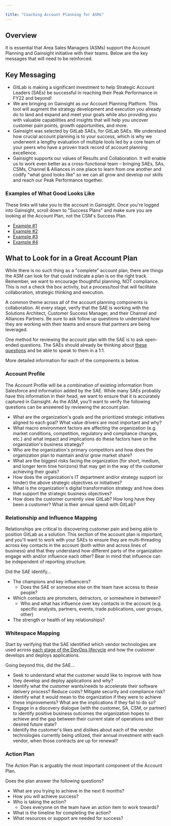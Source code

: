 ```yaml
---

title: "Coaching Account Planning for ASMs"
---
```








## Overview

It is essential that Area Sales Managers (ASMs) support the Account Planning and Gainsight initiative with their teams. Below are the key messages that will need to be reinforced.

## Key Messaging
- GitLab is making a significant investment to help Strategic Account Leaders (SAEs) be successful in reaching their Peak Performance in FY22 and beyond!
- We are bringing on Gainsight as our Account Planning Platform. This tool will augment the strategy development and execution you already do to land and expand and meet your goals while also providing you with valuable capabilities and insights that will help you uncover customer pain points, growth opportunities, and more.
- Gainsight was selected by GitLab SAEs, for GitLab SAEs. We understand how crucial account planning is to your success, which is why we underwent a lengthy evaluation of multiple tools led by a core team of your peers who have a proven track record of account planning excellence.
- Gainsight supports our values of Results and Collaboration. It will enable us to work even better as a cross-functional team – bringing SAEs, SAs, CSMs, Channel & Alliances in one place to learn from one another and codify "what good looks like" so we can all grow and develop our skills and reach our Peak Performance together.

### Examples of What Good Looks Like

These links will take you to the account in Gainsight. Once you're logged into Gainsight, scroll down to "Success Plans" and make sure you are looking at the Account Plan, not the CSM's Success Plan.

- [Example #1](https://gitlab--jbcxm.na129.visual.force.com/apex/GainsightNXT#customersuccess360%3Fcid%3D1P02RKMLNB117PXAFW2TN7OSIREEMQD0TZXJ)
- [Example #2](https://gitlab--jbcxm.na129.visual.force.com/apex/GainsightNXT#customersuccess360%3Fcid%3D1P02RKMLNB117PXAFW27TN3MZRTY5SZ1ZKVH)
- [Example #3](https://gitlab--jbcxm.na129.visual.force.com/apex/GainsightNXT#customersuccess360%3Fcid%3D1P02RKMLNB117PXAFWBRQ0UA0D7Q8M0XEOZC)
- [Example #4](https://gitlab--jbcxm.na129.visual.force.com/apex/GainsightNXT#customersuccess360%3Fcid%3D1P02RKMLNB117PXAFWEXL4R6CG29REEIB826)

## What to Look for in a Great Account Plan

While there is no such thing as a "complete" account plan, there are things the ASM can look for that could indicate a plan is on the right track. Remember, we want to encourage thoughtful planning, NOT compliance. This is not a check the box activity, but a process/tool that will facilitate collaboration, strategic thinking and execution.

A common theme across all of the account planning components is collaboration. At every stage, verify that the SAE is working with the Solutions Architect, Customer Success Manager, and their Channel and Alliances Partners. Be sure to ask follow up questions to understand how they are working with their teams and ensure that partners are being leveraged.

One method for reviewing the account plan with the SAE is to ask open-ended questions. The SAEs should already be thinking about [these questions](https://about.gitlab.com/handbook/sales/account-planning/#account-profile) and be able to speak to them in a 1:1.

More detailed information for each of the components is below.

### Account Profile

The Account Profile will be a combination of existing information from Salesforce and information added by the SAE. While many SAEs probably have this information in their head, we want to ensure that it is accurately captured in Gainsight. As the ASM, you'll want to verify the following questions can be answered by reviewing the account plan.
- What are the organization's goals and the prioritized strategic initiatives aligned to each goal? What value drivers are most important and why?
- What macro environment factors are affecting the organization (e.g. market conditions, competition, regulatory and compliance changes, etc.) and what impact and implications do these factors have on the organization's business strategy?
- Who are the organization's primary competitors and how does the organization plan to maintain and/or grow market share?
- What are the biggest risks facing the organization (for short, medium, and longer term time horizons) that may get in the way of the customer achieving their goals?
- How does the organization's IT department and/or strategy support (or hinder) the above strategic objectives or initiatives?
- What is the organization's digital transformation strategy and how does that support the strategic business objectives?
- How does the customer currently view GitLab? How long have they been a customer? What is their annual spend with GitLab?


### Relationship and Influence Mapping

Relationships are critical to discovering customer pain and being able to position GitLab as a solution. This section of the account plan is important, and you'll want to work with your SAEs to ensure they are multi-threading across key contacts in the account (both within and across lines of business) and that they understand how different parts of the organization engage with and/or influence each other? Bear in mind that influence can be independent of reporting structure.

Did the SAE identify...
- The champions and key influencers?
   - Does the SAE or someone else on the team have access to these people?
- Which contacts are promoters, detractors, or somewhere in between?
   - Who and what has influence over key contacts in the account (e.g. specific analysts, partners, events, trade publications, user groups, other)
- The strength or health of key relationships?


### Whitespace Mapping

Start by verifying that the SAE identified which vendor technologies are used across [each stage of the DevOps lifecycle](https://about.gitlab.com/stages-devops-lifecycle/) and how the customer develops and deploys applications.

Going beyond this, did the SAE...
- Seek to understand what the customer would like to improve with how they develop and deploy applications and why?
- Identify what the customer wants/needs to accelerate their software delivery process? Reduce costs? Mitigate security and compliance risk?
- Identify what it would mean to the organization if they were to achieve these improvements? What are the implications if they fail to do so?
- Engage in a discovery dialogue (with the customer, SA, CSM, or partner) to identify positive business outcomes the organization hopes to achieve and the gap between their current state of operations and their desired future state?
- Identify the customer's likes and dislikes about each of the vendor technologies currently being utilized, their annual investment with each vendor, when those contracts are up for renewal?

### Action Plan

The Action Plan is arguably the most important component of the Account Plan.

Does the plan answer the following questions?
- What are you trying to achieve in the next 6 months?
- How you will achieve success?
- Who is taking the action?
   - Does everyone on the team have an action item to work towards?
- What is the timeline for completing the action?
- What resources or support are needed for success?

